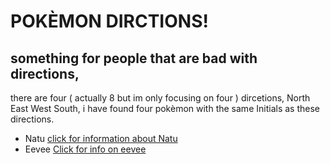 # POKÈMON DIRCTIONS!
## something for people that are bad with directions,

there are four ( actually 8 but im only focusing on four ) dircetions, 
North East West South,
i have found four pokèmon with the same Initials as these directions.

- Natu [ click for information about Natu ](Natu.md)
- Eevee [ Click for info on eevee ]( Eevee.md )

